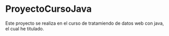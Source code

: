 # ProyectoCursoJava
Este proyecto se realiza en el curso de tratamiendo de datos web con java, el cual he titulado.
